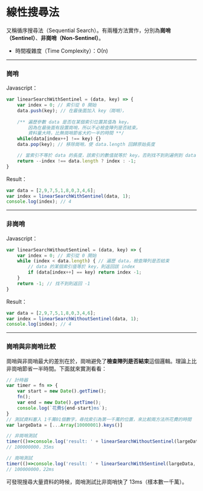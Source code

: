# 線性搜尋法

又稱循序搜尋法（Sequential Search）。有兩種方法實作，分別為**崗哨（Sentinel）**、**非崗哨（Non-Sentinel）**。
* 時間複雜度（Time Complexity）：Ο(n)

* * * 
###  崗哨
Javascript：
```Javascript
var linearSearchWithSentinel = (data, key) => {
	var index = 0; // 索引從 0 開始
	data.push(key); // 在最後面加入 key（崗哨），
	
	/** 遍歷參數 data 是否在某個索引位置其值為 key。
		因為在最後面有設置崗哨，所以不必檢查陣列是否結束。
		資料量大時，比無崗哨節省大約一半的時間 **/
	while(data[index++] !== key) {} 
	data.pop(key); // 移除崗哨，使 data.length 回歸原始長度

	// 當索引不等於 data 的長度，該索引的數值就等於 key。否則找不到則遍例到 data 末端。
	return --index !== data.length ? index : -1; 
}
```
Result：
```Javascript
var data = [2,9,7,5,1,8,0,3,4,6];
var index = linearSearchWithSentinel(data, 1);
console.log(index); // 4
```
* * * 
### 非崗哨
Javascript：
```Javascript
var linearSearchWithoutSentinel = (data, key) => {
	var index = 0; // 索引從 0 開始
	while (index < data.length) { // 遍歷 data，檢查陣列是否結束
		// data 的某個索引值等於 key，則返回該 index
		if (data[index++] == key) return index -1; 
	}
	return -1; // 找不到則返回 -1
}
```
Result：
```Javascript
var data = [2,9,7,5,1,8,0,3,4,6];
var index = linearSearchWithoutSentinel(data, 1);
console.log(index); // 4
```
* * *
### 崗哨與非崗哨比較

崗哨與非崗哨最大的差別在於，崗哨避免了**檢查陣列是否結束**這個邏輯。理論上比非崗哨節省一半時間。下面就來實測看看：

```Javascript
// 計時器
var timer = fn => {
	var start = new Date().getTime();
	fn();
	var end = new Date().getTime();
	console.log(`花費${end-start}ms`);
}
// 測試資料塞入 1千萬01個數字，尋找索引為第一千萬的位置，來比較兩方法所花費的時間
var largeData = [...Array(10000001).keys()]

// 非崗哨測試
timer(()=>console.log('result: ' + linearSearchWithoutSentinel(largeData, 10000000)));
// 100000000，35ms

// 崗哨測試
timer(()=>console.log('result: ' + linearSearchWithSentinel(largeData, 10000000)));
// 100000000，22ms

```
可發現搜尋大量資料的時候，崗哨測試比非崗哨快了 13ms（樣本數一千萬）。